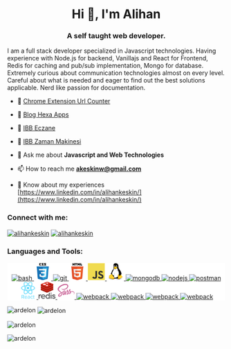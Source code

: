<h1 align="center">Hi 👋, I'm Alihan</h1>
<h3 align="center">A self taught web developer.</h3>

I am a full stack developer specialized in Javascript technologies. Having experience with Node.js for backend, Vanillajs and React for Frontend, Redis for caching and pub/sub implementation, Mongo for database. Extremely curious about communication technologies almost on every level. Careful about what is needed and eager to find out the best solutions applicable. Nerd like passion for documentation.

- 🔭 [Chrome Extension Url Counter](https://github.com/Ardelon/chrome-extension-url-counter)
- 🔭 [Blog Hexa Apps](https://blog.hexaapps.net/home/)
- 🔭 [IBB Eczane](https://eczane.ibb.istanbul/)
- 🔭 [IBB Zaman Makinesi](https://zamanmakinesi.ibb.gov.tr/)

- 💬 Ask me about **Javascript and Web Technologies**

- 📫 How to reach me **akeskinw@gmail.com**

- 📄 Know about my experiences [https://www.linkedin.com/in/alihankeskin/](https://www.linkedin.com/in/alihankeskin/)

<h3 align="left">Connect with me:</h3>
<p align="left">
<a href="https://linkedin.com/in/alihankeskin" target="blank"><img align="center" src="https://raw.githubusercontent.com/rahuldkjain/github-profile-readme-generator/master/src/images/icons/Social/linked-in-alt.svg" alt="alihankeskin" height="30" width="40" /></a>
<a href="https://medium.com/@akeskinw" target="blank"><img align="center" src="https://upload.vectorlogo.zone/logos/medium/images/43c41ba8-9de2-453d-92dc-500dab4e316a.svg" alt="alihankeskin" height="30" width="40" /></a>
</p>

<h3 align="left">Languages and Tools:</h3>
<p style="background-color:white; " align="center"> <a href="https://www.gnu.org/software/bash/" target="_blank" rel="noreferrer"> <img src="https://www.vectorlogo.zone/logos/gnu_bash/gnu_bash-icon.svg" alt="bash" width="40" height="40"/> </a> <a href="https://www.w3schools.com/css/" target="_blank" rel="noreferrer"> <img src="https://raw.githubusercontent.com/devicons/devicon/master/icons/css3/css3-original-wordmark.svg" alt="css3" width="40" height="40"/> </a>  <a href="https://git-scm.com/" target="_blank" rel="noreferrer"> <img src="https://www.vectorlogo.zone/logos/git-scm/git-scm-icon.svg" alt="git" width="40" height="40"/> </a> <a href="https://www.w3.org/html/" target="_blank" rel="noreferrer"> <img src="https://raw.githubusercontent.com/devicons/devicon/master/icons/html5/html5-original-wordmark.svg" alt="html5" width="40" height="40"/> </a> <a href="https://developer.mozilla.org/en-US/docs/Web/JavaScript" target="_blank" rel="noreferrer"> <img src="https://raw.githubusercontent.com/devicons/devicon/master/icons/javascript/javascript-original.svg" alt="javascript" width="40" height="40"/> </a> <a href="https://www.linux.org/" target="_blank" rel="noreferrer"> <img src="https://raw.githubusercontent.com/devicons/devicon/master/icons/linux/linux-original.svg" alt="linux" width="40" height="40"/> </a> <a href="https://www.mongodb.com/" target="_blank" rel="noreferrer"> <img src="https://www.mongodb.com/assets/images/global/favicon.ico" alt="mongodb" width="40" height="40"/> </a>  <a href="https://nodejs.org" target="_blank" rel="noreferrer"> <img src="https://nodejs.org/static/images/favicons/favicon.png" alt="nodejs" width="40" height="40"/> </a> <a href="https://postman.com" target="_blank" rel="noreferrer"> <img src="https://www.vectorlogo.zone/logos/getpostman/getpostman-icon.svg" alt="postman" width="40" height="40"/> </a> <a href="https://reactjs.org/" target="_blank" rel="noreferrer"> <img src="https://raw.githubusercontent.com/devicons/devicon/master/icons/react/react-original-wordmark.svg" alt="react" width="40" height="40"/> </a> <a href="https://redis.io" target="_blank" rel="noreferrer"> <img src="https://raw.githubusercontent.com/devicons/devicon/master/icons/redis/redis-original-wordmark.svg" alt="redis" width="40" height="40"/> </a> <a href="https://sass-lang.com" target="_blank" rel="noreferrer"> <img src="https://raw.githubusercontent.com/devicons/devicon/master/icons/sass/sass-original.svg" alt="sass" width="40" height="40"/> </a> <a href="https://webpack.js.org" target="_blank" rel="noreferrer"> <img src="https://webpack.js.org/favicon.a3dd58d3142f7566.ico" alt="webpack" width="40" height="40"/> </a>
<a href="https://expressjs.com/" target="_blank" rel="noreferrer"> <img src="https://expressjs.com/images/favicon.png" alt="webpack" width="40" height="40"/> </a> 
<a href="https://socket.io/" target="_blank" rel="noreferrer"> <img src="https://socket.io/images/favicon.png" alt="webpack" width="40" height="40"/> </a> 
<a href="https://github.com/" target="_blank" rel="noreferrer"> <img src="https://github.githubassets.com/favicons/favicon.png" alt="webpack" width="40" height="40"/> </a> 
</p>

<p><img align="left" src="https://github-readme-stats.vercel.app/api/top-langs?username=ardelon&show_icons=true&locale=en&layout=compact" alt="ardelon" /></p>

<p>&nbsp;<img align="center" src="https://github-readme-stats.vercel.app/api?username=ardelon&show_icons=true&locale=en" alt="ardelon" /></p>

<p><img align="center" src="https://github-readme-streak-stats.herokuapp.com/?user=ardelon&" alt="ardelon" /></p>

<p align="left"> <img src="https://komarev.com/ghpvc/?username=ardelon&label=Profile%20views&color=0e75b6&style=flat" alt="ardelon" /> </p>
